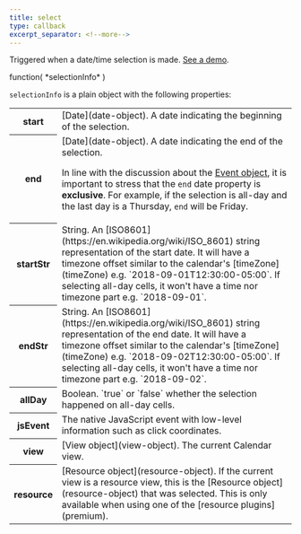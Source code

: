 ```yaml
---
title: select
type: callback
excerpt_separator: <!--more-->
---
```


Triggered when a date/time selection is made.<!--more--> [See a demo](date-clicking-selecting-demo).

<div class='spec' markdown='1'>
function( *selectionInfo* )
</div>

`selectionInfo` is a plain object with the following properties:

<table>

<tr>
<th>start</th>
<td markdown='1'>
[Date](date-object). A date indicating the beginning of the selection.
</td>
</tr>

<tr>
<th>end</th>
<td markdown='1'>
[Date](date-object). A date indicating the end of the selection.

In line with the discussion about the [Event object](event-parsing), it is important to stress that the `end` date property is **exclusive**. For example, if the selection is all-day and the last day is a Thursday, `end` will be Friday.
</td>
</tr>

<tr>
<th>startStr</th>
<td markdown='1'>
String. An [ISO8601](https://en.wikipedia.org/wiki/ISO_8601) string representation of the start date. It will have a timezone offset similar to the calendar's [timeZone](timeZone) e.g. `2018-09-01T12:30:00-05:00`. If selecting all-day cells, it won't have a time nor timezone part e.g. `2018-09-01`.
</td>
</tr>

<tr>
<th>endStr</th>
<td markdown='1'>
String. An [ISO8601](https://en.wikipedia.org/wiki/ISO_8601) string representation of the end date. It will have a timezone offset similar to the calendar's [timeZone](timeZone) e.g. `2018-09-02T12:30:00-05:00`. If selecting all-day cells, it won't have a time nor timezone part e.g. `2018-09-02`.
</td>
</tr>

<tr>
<th>allDay</th>
<td markdown='1'>
Boolean. `true` or `false` whether the selection happened on all-day cells.
</td>
</tr>

<tr>
<th>jsEvent</th>
<td markdown='1'>
The native JavaScript event with low-level information such as click coordinates.
</td>
</tr>

<tr>
<th>view</th>
<td markdown='1'>
[View object](view-object). The current Calendar view. 
</td>
</tr>

<tr>
<th>resource</th>
<td markdown='1'>
[Resource object](resource-object). If the current view is a resource view, this is the [Resource object](resource-object) that was selected. This is only available when using one of the [resource plugins](premium).
</td>
</tr>

</table>
